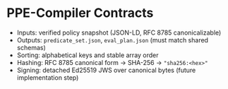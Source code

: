 # PPE-Compiler Contracts

- Inputs: verified policy snapshot (JSON-LD, RFC 8785 canonicalizable)
- Outputs: `predicate_set.json`, `eval_plan.json` (must match shared schemas)
- Sorting: alphabetical keys and stable array order
- Hashing: RFC 8785 canonical form → SHA-256 → `"sha256:<hex>"`
- Signing: detached Ed25519 JWS over canonical bytes (future implementation step)
